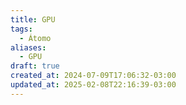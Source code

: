 ```yaml
---
title: GPU
tags:
  - Átomo
aliases:
  - GPU
draft: true
created_at: 2024-07-09T17:06:32-03:00
updated_at: 2025-02-08T22:16:39-03:00
---
```


